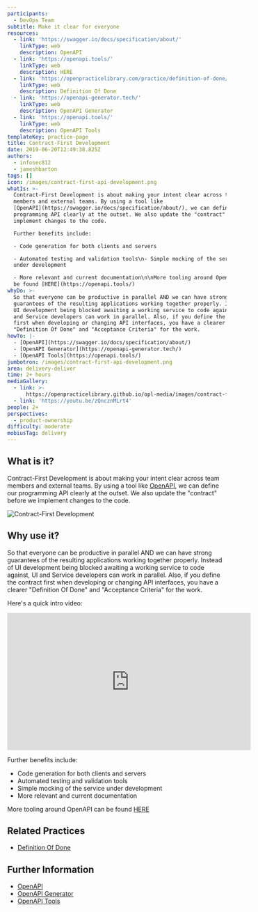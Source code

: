 ```yaml
---
participants:
  - DevOps Team
subtitle: Make it clear for everyone
resources:
  - link: 'https://swagger.io/docs/specification/about/'
    linkType: web
    description: OpenAPI
  - link: 'https://openapi.tools/'
    linkType: web
    description: HERE
  - link: 'https://openpracticelibrary.com/practice/definition-of-done/'
    linkType: web
    description: Definition Of Done
  - link: 'https://openapi-generator.tech/'
    linkType: web
    description: OpenAPI Generator
  - link: 'https://openapi.tools/'
    linkType: web
    description: OpenAPI Tools
templateKey: practice-page
title: Contract-First Development
date: 2019-06-20T12:49:38.825Z
authors:
  - infosec812
  - jameshbarton
tags: []
icon: /images/contract-first-api-development.png
whatIs: >-
  Contract-First Development is about making your intent clear across team
  members and external teams. By using a tool like
  [OpenAPI](https://swagger.io/docs/specification/about/), we can define our
  programming API clearly at the outset. We also update the "contract" before we
  implement changes to the code.

  Further benefits include:

  - Code generation for both clients and servers

  - Automated testing and validation tools\n- Simple mocking of the service
  under development

  - More relevant and current documentation\n\nMore tooling around OpenAPI can
  be found [HERE](https://openapi.tools/)
whyDo: >-
  So that everyone can be productive in parallel AND we can have strong
  guarantees of the resulting applications working together properly. Instead of
  UI development being blocked awaiting a working service to code against, UI
  and Service developers can work in parallel. Also, if you define the contract
  first when developing or changing API interfaces, you have a clearer
  "Definition Of Done" and "Acceptance Criteria" for the work.
howTo: |-
  - [OpenAPI](https://swagger.io/docs/specification/about/)
  - [OpenAPI Generator](https://openapi-generator.tech/)
  - [OpenAPI Tools](https://openapi.tools/)
jumbotron: /images/contract-first-api-development.png
area: delivery-deliver
time: 2+ hours
mediaGallery:
  - link: >-
      https://openpracticelibrary.github.io/opl-media/images/contract-first-api-development.png
  - link: 'https://youtu.be/zQncznMLrt4'
people: 2+
perspectives:
  - product-ownership
difficulty: moderate
mobiusTag: delivery
---
```

## What is it?

Contract-First Development is about making your intent clear across team members and external teams. By using a tool like [OpenAPI](https://swagger.io/docs/specification/about/), we can define our programming API clearly at the outset. We also update the "contract" before we implement changes to the code.

![Contract-First Development](/images/contract-first-api-development.png "Contract-First Development")

## Why use it?

So that everyone can be productive in parallel AND we can have strong guarantees of the resulting applications working together properly. Instead of UI development being blocked awaiting a working service to code against, UI and Service developers can work in parallel. Also, if you define the contract first when developing or changing API interfaces, you have a clearer "Definition Of Done" and "Acceptance Criteria" for the work.

Here's a quick intro video:

<iframe width="560" height="315" src="https://www.youtube.com/embed/zQncznMLrt4" frameborder="0" allow="accelerometer; autoplay; encrypted-media; gyroscope; picture-in-picture" allowfullscreen></iframe>

Further benefits include:

- Code generation for both clients and servers
- Automated testing and validation tools
- Simple mocking of the service under development
- More relevant and current documentation

More tooling around OpenAPI can be found [HERE](https://openapi.tools/)


## Related Practices

- [Definition Of Done](https://openpracticelibrary.com/practice/definition-of-done/)

## Further Information

- [OpenAPI](https://swagger.io/docs/specification/about/)
- [OpenAPI Generator](https://openapi-generator.tech/)
- [OpenAPI Tools](https://openapi.tools/)
